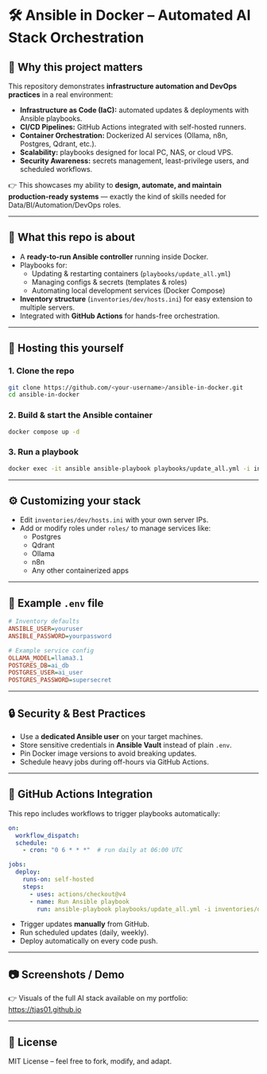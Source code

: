 # 🛠️ Ansible in Docker – Automated AI Stack Orchestration

## 🎯 Why this project matters
This repository demonstrates **infrastructure automation and DevOps practices** in a real environment:
- **Infrastructure as Code (IaC):** automated updates & deployments with Ansible playbooks.  
- **CI/CD Pipelines:** GitHub Actions integrated with self-hosted runners.  
- **Container Orchestration:** Dockerized AI services (Ollama, n8n, Postgres, Qdrant, etc.).  
- **Scalability:** playbooks designed for local PC, NAS, or cloud VPS.  
- **Security Awareness:** secrets management, least-privilege users, and scheduled workflows.  

👉 This showcases my ability to **design, automate, and maintain production-ready systems** — exactly the kind of skills needed for Data/BI/Automation/DevOps roles.

---

## 📌 What this repo is about
- A **ready-to-run Ansible controller** running inside Docker.  
- Playbooks for:
  - Updating & restarting containers (`playbooks/update_all.yml`)
  - Managing configs & secrets (templates & roles)
  - Automating local development services (Docker Compose)  
- **Inventory structure** (`inventories/dev/hosts.ini`) for easy extension to multiple servers.  
- Integrated with **GitHub Actions** for hands-free orchestration.

---

## 🚀 Hosting this yourself

### 1. Clone the repo
```bash
git clone https://github.com/<your-username>/ansible-in-docker.git
cd ansible-in-docker
```

### 2. Build & start the Ansible container
```bash
docker compose up -d
```

### 3. Run a playbook
```bash
docker exec -it ansible ansible-playbook playbooks/update_all.yml -i inventories/dev/hosts.ini
```

---

## ⚙️ Customizing your stack
- Edit `inventories/dev/hosts.ini` with your own server IPs.  
- Add or modify roles under `roles/` to manage services like:
  - Postgres  
  - Qdrant  
  - Ollama  
  - n8n  
  - Any other containerized apps

---

## 🔑 Example `.env` file
```ini
# Inventory defaults
ANSIBLE_USER=youruser
ANSIBLE_PASSWORD=yourpassword

# Example service config
OLLAMA_MODEL=llama3.1
POSTGRES_DB=ai_db
POSTGRES_USER=ai_user
POSTGRES_PASSWORD=supersecret
```

---

## 🔒 Security & Best Practices
- Use a **dedicated Ansible user** on your target machines.  
- Store sensitive credentials in **Ansible Vault** instead of plain `.env`.  
- Pin Docker image versions to avoid breaking updates.  
- Schedule heavy jobs during off-hours via GitHub Actions.  

---

## 🤖 GitHub Actions Integration
This repo includes workflows to trigger playbooks automatically:
```yaml
on:
  workflow_dispatch:
  schedule:
    - cron: "0 6 * * *"  # run daily at 06:00 UTC

jobs:
  deploy:
    runs-on: self-hosted
    steps:
      - uses: actions/checkout@v4
      - name: Run Ansible playbook
        run: ansible-playbook playbooks/update_all.yml -i inventories/dev/hosts.ini
```

- Trigger updates **manually** from GitHub.  
- Run scheduled updates (daily, weekly).  
- Deploy automatically on every code push.  

---

## 📷 Screenshots / Demo
👉 Visuals of the full AI stack available on my portfolio:  
https://tjas01.github.io

---

## 📜 License
MIT License – feel free to fork, modify, and adapt.
